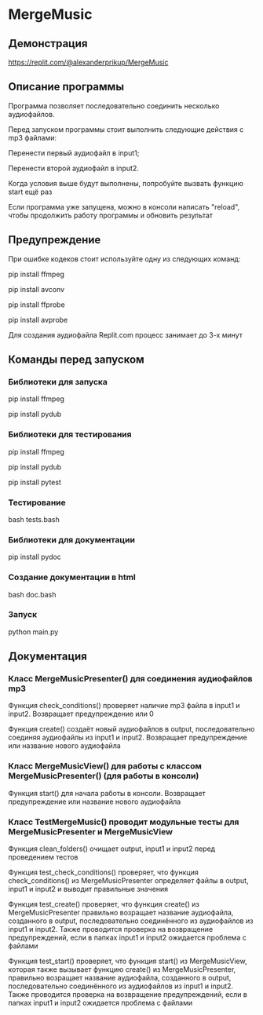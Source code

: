 # MergeMusic


## Демонстрация


https://replit.com/@alexanderprikup/MergeMusic

## Описание программы

Программа позволяет последовательно соединить несколько аудиофайлов.

Перед запуском программы стоит выполнить следующие действия с mp3 файлами:

Перенести первый аудиофайл в input1;

Перенести второй аудиофайл в input2.

Когда условия выше будут выполнены, попробуйте вызвать функцию start ещё раз

Если программа уже запущена, можно в консоли написать "reload", чтобы продолжить работу программы и обновить результат



## Предупреждение
При ошибке кодеков стоит используйте одну из следующих команд:

pip install ffmpeg

pip install avconv

pip install ffprobe

pip install avprobe

Для создания аудиофайла  Replit.com процесс занимает до 3-х минут

## Команды перед запуском


### Библиотеки для запуска


pip install ffmpeg


pip install pydub


### Библиотеки для тестирования

pip install ffmpeg


pip install pydub


pip install pytest

### Тестирование


bash tests.bash


### Библиотеки для документации


pip install pydoc


### Создание документации в html

bash doc.bash


### Запуск

python main.py


## Документация


### Класс MergeMusicPresenter() для соединения аудиофайлов mp3 

Функция check_conditions() проверяет наличие mp3 файла в input1 и input2.
Возвращает предупреждение или 0

Функция create() создаёт новый аудиофайлов в output, последовательно соединяя аудиофайлы из input1 и input2.
Возвращает предупреждение или название нового аудиофайла

### Класс MergeMusicView() для работы с классом MergeMusicPresenter() (для работы в консоли)

Функция start() для начала работы в консоли.
Возвращает предупреждение или название нового аудиофайла

### Класс TestMergeMusic() проводит модульные тесты для MergeMusicPresenter и MergeMusicView 

Функция clean_folders() очищает output, input1 и input2 перед проведением тестов

Функция test_check_conditions() проверяет, что функция check_conditions() из MergeMusicPresenter определяет файлы в output, input1 и input2 и выводит правильные значения

Функция test_create() проверяет, что функция create() из MergeMusicPresenter правильно возращает название аудиофайла, созданного в output, последовательно соединённого из аудиофайлов из input1 и input2.
Также проводится проверка на возвращение предупреждений, если в папках input1 и input2 ожидается проблема с файлами

Функция test_start() проверяет, что функция start() из MergeMusicView, которая также вызывает функцию create() из MergeMusicPresenter, правильно возращает название аудиофайла, созданного в output, последовательно соединённого из аудиофайлов из input1 и input2.
Также проводится проверка на возвращение предупреждений, если в папках input1 и input2 ожидается проблема с файлами
